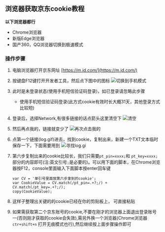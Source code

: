 ## 浏览器获取京东cookie教程

 **以下浏览器都行**

 - Chrome浏览器
 - 新版Edge浏览器
 - 国产360，QQ浏览器切换到极速模式

### 操作步骤

1. 电脑浏览器打开京东网址 [https://m.jd.com/](https://m.jd.com/)
2. 按键盘F12键打开开发者工具，然后点下图中的图标
 ![切换到手机模式](../icon/jd1.jpg)
3. 此时是未登录状态(使用手机短信验证码登录)，如已登录请忽略此步骤
     - 使用手机短信验证码登录(此方式cookie有效时长大概31天，其他登录方式比较短)
4. 登录后，选择Network,有很多链接的话点箭头这里清空下
    ![清空](../icon/jd2.jpg)
5. 然后再点我的，链接就变少了
    ![再次点击我的](../icon/jd3.jpg)
6. 点第一个链接(log.gif)进去，找到cookie，复制出来，新建一个TXT文本临时保存一下，下面需要用到
 ![寻找log.gi](../icon/jd4.jpg)
7. 第六步复制出来的cookie比较长，我们只需要`pt_pin=xxxx;`和 `pt_key=xxxx;`部分的内容即可(注:英文引号`;`是必要的)。可以用下面的脚本，在Chrome浏览器按F12，console里面输入下面脚本按enter回车键
    ```
    var CV = '单引号里面放第六步拿到的cookie';
    var CookieValue = CV.match(/pt_pin=.+?;/) + CV.match(/pt_key=.+?;/);
    copy(CookieValue);
    ```
8. 这样子整理出关键的的cookie已经在你的剪贴板上， 可直接粘贴

9. 如果需获取第二个京东账号的cookie,不要在刚才的浏览器上面退出登录账号一(否则刚才获取的cookie会失效),需另外换一个浏览器(Chrome浏览器 `ctr+shift+n` 打开无痕模式也行),然后继续按上面步骤操作即可


